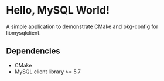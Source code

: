 # Hello, MySQL World!

A simple application to demonstrate CMake and pkg-config for
libmysqlclient.

## Dependencies

* CMake
* MySQL client library >= 5.7
